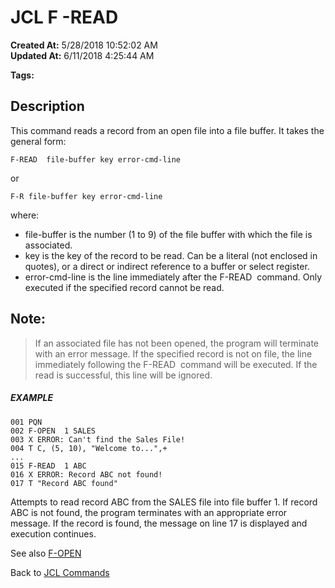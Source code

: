 # JCL F -READ

**Created At:** 5/28/2018 10:52:02 AM  
**Updated At:** 6/11/2018 4:25:44 AM  

**Tags:**
<badge text='read' vertical='middle' />
<badge text='jcl' vertical='middle' />

## Description 

This command reads a record from an open file into a file buffer. It takes the general form:

```
F-READ  file-buffer key error-cmd-line
```

or

```
F-R file-buffer key error-cmd-line
```

where:

- file-buffer is the number (1 to 9) of the file buffer with which the file is associated.
- key is the key of the record to be read. Can be a literal (not enclosed in quotes), or a direct or indirect reference to a buffer or select register.
- error-cmd-line is the line immediately after the F-READ  command. Only executed if the specified record cannot be read.




## Note: 


> If an associated file has not been opened, the program will terminate with an error message. If the specified record is not on file, the line immediately following the F-READ  command will be executed. If the read is successful, this line will be ignored.




##### EXAMPLE

```
001 PQN
002 F-OPEN  1 SALES
003 X ERROR: Can't find the Sales File!
004 T C, (5, 10), "Welcome to...",+
...
015 F-READ  1 ABC
016 X ERROR: Record ABC not found!
017 T "Record ABC found"
```

Attempts to read record ABC from the SALES file into file buffer 1. If record ABC is not found, the program terminates with an appropriate error message. If the record is found, the message on line 17 is displayed and execution continues.



See also [F-OPEN](318664-jcl-f-open)

Back to [JCL Commands](jcl-commands)
